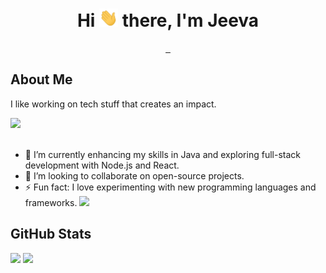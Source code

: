 <h1 align="center">Hi <img src="https://raw.githubusercontent.com/ABSphreak/ABSphreak/master/gifs/Hi.gif" width="30px"> there,  I'm Jeeva </h1> 
<div align="center">
<a href="mailto:jeeva.r.2311@gmail.com" target="_blank">
    <img alt="" src="https://img.shields.io/badge/Gmail-D14836?style=for-the-badge&logo=gmail&logoColor=white" style="vertical-align:center" />
</a>
<a href="https://www.linkedin.com/in/jeeva2310/" target="_blank">
  <img alt="" src="https://img.shields.io/badge/LinkedIn-0A66C2?style=for-the-badge&logo=linkedin&logoColor=white" />
</a>
<a href="https://www.reddit.com/user/Traditional-Top-8144/" target="_blank"><img alt="" src="https://img.shields.io/badge/Reddit-FF4500?style=for-the-badge&logo=reddit&logoColor=white" style="vertical-align:center" /></a>
</div>

## About Me

I like working on tech stuff that creates an impact.

<div>
  <a href="https://skillicons.dev">
    <img src="https://skillicons.dev/icons?i=ts,js,css,html,java,nodejs,mongodb,gcp,github,react,ai,postman,vscode,npm" />
  </a>
</div>
<br>

- 🌱 I’m currently enhancing my skills in Java and exploring full-stack development with Node.js and React.
- 👯 I’m looking to collaborate on open-source projects.
- ⚡ Fun fact: I love experimenting with new programming languages and frameworks.
[![](https://visitcount.itsvg.in/api?id=jeeva-2311&icon=0&color=0)](https://visitcount.itsvg.in)
## GitHub Stats
![](https://github-readme-stats.vercel.app/api/top-langs/?username=jeeva-2311&theme=radical&hide_border=false&include_all_commits=true&count_private=true&layout=compact&langs_count=8)
![](https://github-readme-stats.vercel.app/api?username=jeeva-2311&theme=radical&hide=stars,prs,&hide_rank=true&hide_border=false&include_all_commits=true&count_private=true&width=700)
